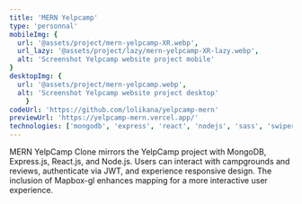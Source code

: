 ```yaml
---
title: 'MERN Yelpcamp'
type: 'personnal'
mobileImg: {
  url: '@assets/project/mern-yelpcamp-XR.webp',
  url_lazy: '@assets/project/lazy/mern-yelpcamp-XR-lazy.webp',
  alt: 'Screenshot Yelpcamp website project mobile'
}
desktopImg: {
  url: '@assets/project/mern-yelpcamp.webp',
  alt: 'Screenshot Yelpcamp website project desktop'
	}
codeUrl: 'https://github.com/lolikana/yelpcamp-mern'
previewUrl: 'https://yelpcamp-mern.vercel.app/'
technologies: ['mongodb', 'express', 'react', 'nodejs', 'sass', 'swiper', 'mapbox', 'zod']
---
```


MERN YelpCamp Clone mirrors the YelpCamp project with MongoDB, Express.js, React.js, and Node.js. Users can interact with campgrounds and reviews, authenticate via JWT, and experience responsive design. The inclusion of Mapbox-gl enhances mapping for a more interactive user experience.
